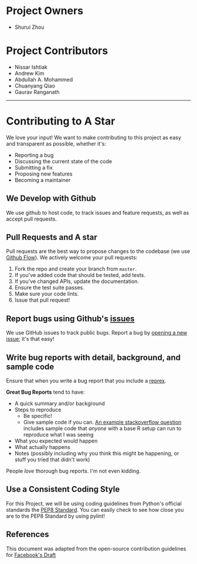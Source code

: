 # Project Owners
- Shurui Zhou

# Project Contributors
- Nissar Ishtiak
- Andrew Kim
- Abdullah A. Mohammed
- Chuanyang Qiao
- Gaurav Ranganath

-----

# Contributing to A Star
We love your input! We want to make contributing to this project as easy and transparent as possible, whether it's:

- Reporting a bug
- Discussing the current state of the code
- Submitting a fix
- Proposing new features
- Becoming a maintainer

## We Develop with Github
We use github to host code, to track issues and feature requests, as well as accept pull requests.

## Pull Requests and A star
Pull requests are the best way to propose changes to the codebase (we use [Github Flow](https://guides.github.com/introduction/flow/index.html)). We actively welcome your pull requests:

1. Fork the repo and create your branch from `master`.
2. If you've added code that should be tested, add tests.
3. If you've changed APIs, update the documentation.
4. Ensure the test suite passes.
5. Make sure your code lints.
6. Issue that pull request!

## Report bugs using Github's [issues](https://github.com/ECE444-2021Fall/project1-education-pathways-group-8-the-red-flags/issues)
We use GitHub issues to track public bugs. Report a bug by [opening a new issue](); it's that easy!

## Write bug reports with detail, background, and sample code
Ensure that when you write a bug report that you include a [reprex](https://stackoverflow.com/help/minimal-reproducible-example). 

**Great Bug Reports** tend to have:

- A quick summary and/or background
- Steps to reproduce
  - Be specific!
  - Give sample code if you can. [An example stackoverflow question](http://stackoverflow.com/q/12488905/180626) includes sample code that *anyone* with a base R setup can run to reproduce what I was seeing
- What you expected would happen
- What actually happens
- Notes (possibly including why you think this might be happening, or stuff you tried that didn't work)

People *love* thorough bug reports. I'm not even kidding.

## Use a Consistent Coding Style
For this Project, we will be using coding guidelines from Python's official standards the [PEP8 Standard](https://www.python.org/dev/peps/pep-0008/). You can easily check to see how close you are to the PEP8 Standard by using pylint!

## References
This document was adapted from the open-source contribution guidelines for [Facebook's Draft](https://github.com/facebook/draft-js/blob/a9316a723f9e918afde44dea68b5f9f39b7d9b00/CONTRIBUTING.md)
